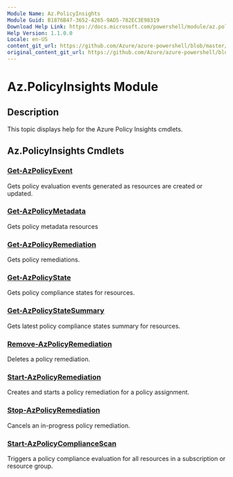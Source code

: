 ```yaml
---
Module Name: Az.PolicyInsights
Module Guid: B1876B47-3652-4265-9AD5-782EC3E98319
Download Help Link: https://docs.microsoft.com/powershell/module/az.policyinsights
Help Version: 1.1.0.0
Locale: en-US
content_git_url: https://github.com/Azure/azure-powershell/blob/master/src/PolicyInsights/PolicyInsights/help/Az.PolicyInsights.md
original_content_git_url: https://github.com/Azure/azure-powershell/blob/master/src/PolicyInsights/PolicyInsights/help/Az.PolicyInsights.md
---
```


# Az.PolicyInsights Module
## Description
This topic displays help for the Azure Policy Insights cmdlets.

## Az.PolicyInsights Cmdlets
### [Get-AzPolicyEvent](Get-AzPolicyEvent.md)
Gets policy evaluation events generated as resources are created or updated.

### [Get-AzPolicyMetadata](Get-AzPolicyMetadata.md)
Gets policy metadata resources

### [Get-AzPolicyRemediation](Get-AzPolicyRemediation.md)
Gets policy remediations.

### [Get-AzPolicyState](Get-AzPolicyState.md)
Gets policy compliance states for resources.

### [Get-AzPolicyStateSummary](Get-AzPolicyStateSummary.md)
Gets latest policy compliance states summary for resources.

### [Remove-AzPolicyRemediation](Remove-AzPolicyRemediation.md)
Deletes a policy remediation.

### [Start-AzPolicyRemediation](Start-AzPolicyRemediation.md)
Creates and starts a policy remediation for a policy assignment.

### [Stop-AzPolicyRemediation](Stop-AzPolicyRemediation.md)
Cancels an in-progress policy remediation.

### [Start-AzPolicyComplianceScan](Start-AzPolicyComplianceScan.md)
Triggers a policy compliance evaluation for all resources in a subscription or resource group.

